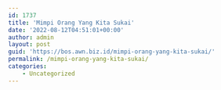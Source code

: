 ```yaml
---
id: 1737
title: 'Mimpi Orang Yang Kita Sukai'
date: '2022-08-12T04:51:01+00:00'
author: admin
layout: post
guid: 'https://bos.awn.biz.id/mimpi-orang-yang-kita-sukai/'
permalink: /mimpi-orang-yang-kita-sukai/
categories:
    - Uncategorized
---
```



